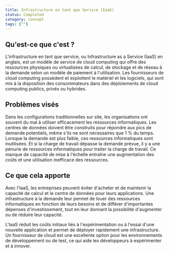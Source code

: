 ```yaml
---
title: Infrastructure en tant que Service (IaaS)
status: Completed
category: concept
tags: [""]
---
```


## Qu'est-ce que c'est ?

L'infrastructure en tant que service, ou Infrastructure as a Service (IaaS) en anglais, est un modèle de service de cloud computing qui offre des ressources physiques ou virtualisées de calcul, de stockage et de réseau à la demande selon un modèle de paiement à l'utilisation. Les fournisseurs de cloud computing possèdent et exploitent le matériel et les logiciels, qui sont mis à la disposition des consommateurs dans des déploiements de cloud computing publics, privés ou hybrides.

## Problèmes visés

Dans les configurations traditionnelles sur site, les organisations ont souvent du mal à utiliser efficacement les ressources informatiques. Les centres de données doivent être construits pour répondre aux pics de demande potentiels, même s'ils ne sont nécessaires que 1 % du temps. Lorsque la demande est plus faible, ces ressources informatiques sont inutilisées. Et si la charge de travail dépasse la demande prévue, il y a une pénurie de ressources informatiques pour traiter la charge de travail. Ce manque de capacité de mise à l'échelle entraîne une augmentation des coûts et une utilisation inefficace des ressources.

## Ce que cela apporte

Avec l'IaaS, les entreprises peuvent éviter d'acheter et de maintenir la capacité de calcul et le centre de données pour leurs applications. Une infrastructure à la demande leur permet de louer des ressources informatiques en fonction de leurs besoins et de différer d'importantes dépenses d'investissement, tout en leur donnant la possibilité d'augmenter ou de réduire leur capacité.

L'IaaS réduit les coûts initiaux liés à l'expérimentation ou à l'essai d'une nouvelle application et permet de déployer rapidement une infrastructure. Un fournisseur de cloud est une excellente option pour les environnements de développement ou de test, ce qui aide les développeurs à expérimenter et à innover.

